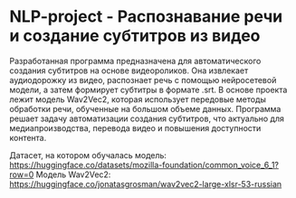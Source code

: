 # NLP-project - Распознавание речи и создание субтитров из видео

Разработанная программа предназначена для автоматического создания субтитров на основе видеороликов. Она извлекает аудиодорожку из видео, распознает речь с помощью нейросетевой модели, а затем формирует субтитры в формате .srt. В основе проекта лежит модель Wav2Vec2, которая использует передовые методы обработки речи, обученные на большом объеме данных. Программа решает задачу автоматизации создания субтитров, что актуально для медиапроизводства, перевода видео и повышения доступности контента.

Датасет, на котором обучалась модель: https://huggingface.co/datasets/mozilla-foundation/common_voice_6_1?row=0
Модель Wav2Vec2: https://huggingface.co/jonatasgrosman/wav2vec2-large-xlsr-53-russian
